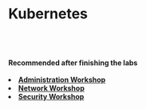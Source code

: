 <h1>Kubernetes</h1>
<br></br>
<h4>Recommended after finishing the labs
<br></br>

<li><a href="https://docs.google.com/presentation/d/1Bo6qjEZYJjAElbAIDisUHbIl8oRagjxMBQIeWtYPrDc/edit?usp=sharing"> Administration Workshop</a>
<li><a href="https://docs.google.com/presentation/d/1L7eVn72Uv4lD4Fy3_540f90XLiqcOtZ9_qaN0UH4-CU/edit?usp=sharing"> Network Workshop</a>
<li><a href="https://docs.google.com/presentation/d/1VG1OLefAk30g-XbY6iFKmbiwbJu4hTQzhuFNx-cnrLM/edit?usp=sharing"> Security Workshop</a>
